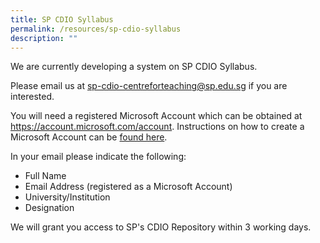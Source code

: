 ```yaml
---
title: SP CDIO Syllabus
permalink: /resources/sp-cdio-syllabus
description: ""
---
```

We are currently developing a system on SP CDIO Syllabus.

Please email us at sp-cdio-centreforteaching@sp.edu.sg if you are interested.

You will need a registered Microsoft Account which can be obtained at https://account.microsoft.com/account. Instructions on how to create a Microsoft Account can be [found here](https://support.microsoft.com/en-us/account-billing/how-to-create-a-new-microsoft-account-a84675c3-3e9e-17cf-2911-3d56b15c0aaf).

In your email please indicate the following:

* Full Name
* Email Address (registered as a Microsoft Account)
* University/Institution
* Designation

We will grant you access to SP's CDIO Repository within 3 working days.